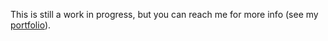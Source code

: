 This is still a work in progress, but you can reach me for more info (see my [portfolio](https://sanchix.eu)).
